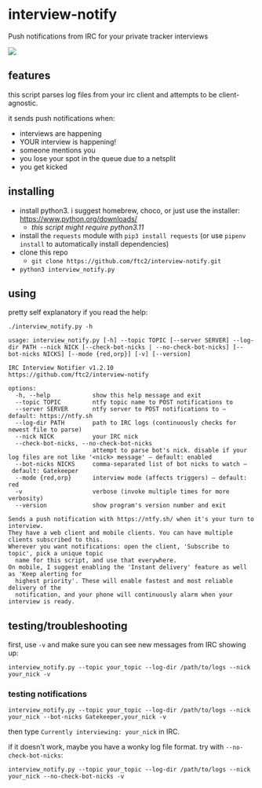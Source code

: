 # interview-notify
Push notifications from IRC for your private tracker interviews

<img src="https://i.imgur.com/ZLFyxgY.png">

## features

this script parses log files from your irc client and attempts to be client-agnostic.

it sends push notifications when:
- interviews are happening
- YOUR interview is happening!
- someone mentions you
- you lose your spot in the queue due to a netsplit
- you get kicked

## installing

- install python3. i suggest homebrew, choco, or just use the installer: https://www.python.org/downloads/
  - _this script might require python3.11_
- install the `requests` module with `pip3 install requests` (or use `pipenv install` to automatically install dependencies)
- clone this repo
  - `git clone https://github.com/ftc2/interview-notify.git`
- `python3 interview_notify.py`

## using

pretty self explanatory if you read the help:

```
./interview_notify.py -h

usage: interview_notify.py [-h] --topic TOPIC [--server SERVER] --log-dir PATH --nick NICK [--check-bot-nicks | --no-check-bot-nicks] [--bot-nicks NICKS] [--mode {red,orp}] [-v] [--version]

IRC Interview Notifier v1.2.10
https://github.com/ftc2/interview-notify

options:
  -h, --help            show this help message and exit
  --topic TOPIC         ntfy topic name to POST notifications to
  --server SERVER       ntfy server to POST notifications to – default: https://ntfy.sh
  --log-dir PATH        path to IRC logs (continuously checks for newest file to parse)
  --nick NICK           your IRC nick
  --check-bot-nicks, --no-check-bot-nicks
                        attempt to parse bot's nick. disable if your log files are not like '<nick> message' – default: enabled
  --bot-nicks NICKS     comma-separated list of bot nicks to watch – default: Gatekeeper
  --mode {red,orp}      interview mode (affects triggers) – default: red
  -v                    verbose (invoke multiple times for more verbosity)
  --version             show program's version number and exit

Sends a push notification with https://ntfy.sh/ when it's your turn to interview.
They have a web client and mobile clients. You can have multiple clients subscribed to this.
Wherever you want notifications: open the client, 'Subscribe to topic', pick a unique topic
  name for this script, and use that everywhere.
On mobile, I suggest enabling the 'Instant delivery' feature as well as 'Keep alerting for
  highest priority'. These will enable fastest and most reliable delivery of the
  notification, and your phone will continuously alarm when your interview is ready.
```

## testing/troubleshooting

first, use `-v` and make sure you can see new messages from IRC showing up:

`interview_notify.py --topic your_topic --log-dir /path/to/logs --nick your_nick -v`

### testing notifications

`interview_notify.py --topic your_topic --log-dir /path/to/logs --nick your_nick --bot-nicks Gatekeeper,your_nick -v`

then type `Currently interviewing: your_nick` in IRC.

if it doesn't work, maybe you have a wonky log file format. try with `--no-check-bot-nicks`:

`interview_notify.py --topic your_topic --log-dir /path/to/logs --nick your_nick --no-check-bot-nicks -v`

